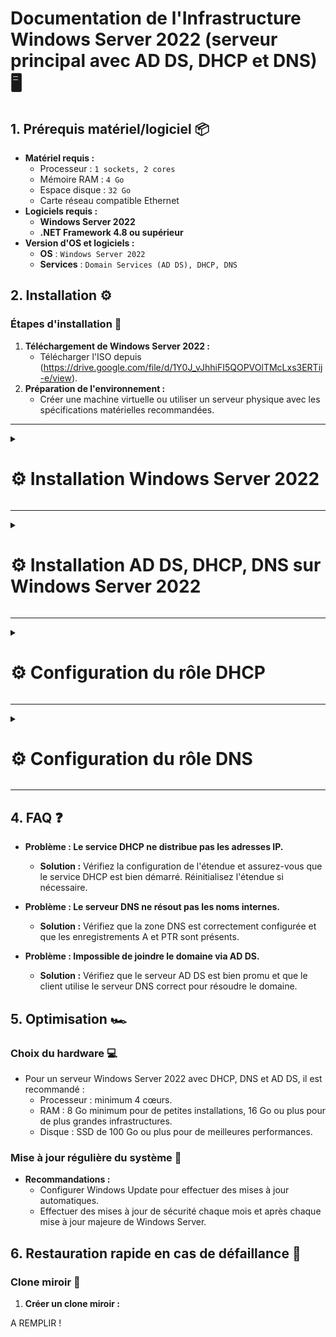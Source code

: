 # Documentation de l'Infrastructure Windows Server 2022 (serveur principal avec AD DS, DHCP et DNS) 🖥️

## 1. Prérequis matériel/logiciel 📦
- **Matériel requis :**
  - Processeur : ``1 sockets, 2 cores``
  - Mémoire RAM : ``4 Go``
  - Espace disque : ``32 Go``
  - Carte réseau compatible Ethernet
- **Logiciels requis :**
  - **Windows Server 2022**
  - **.NET Framework 4.8 ou supérieur**
- **Version d'OS et logiciels :**
  - **OS** : ``Windows Server 2022``
  - **Services** : ``Domain Services (AD DS), DHCP, DNS``

## 2. Installation ⚙️

### Étapes d'installation 🚀
1. **Téléchargement de Windows Server 2022 :**  
   - Télécharger l'ISO depuis (https://drive.google.com/file/d/1Y0J_vJhhiFI5QOPVOlTMcLxs3ERTij-e/view).
2. **Préparation de l'environnement :**  
   - Créer une machine virtuelle ou utiliser un serveur physique avec les spécifications matérielles recommandées.

---

<details>
<summary><h1>⚙️ Installation Windows Server 2022</h1></summary>

- 📸 **Étape 1 :** Choisir la langue du système, le format horaire et la langue du clavier (French = AZERTY) puis cliquer sur ``Next``

![WIN1](https://github.com/user-attachments/assets/e9f47a4b-1897-474d-bb3e-b1e0c566b210)<br>

- 📸 **Étape 2 :** Lancez l'installation

![WIN2](https://github.com/user-attachments/assets/d5371526-c8dd-4564-88d8-82d1844f18f0)<br>

- 📸 **Étape 3 :** Choisir la version ``Standard Evaluation`` avec ``Desktop`` puis cliquer sur ``Next``

![WIN3](https://github.com/user-attachments/assets/0ed24558-eb68-4e30-8d7d-9afeffd6f176)<br>

- 📸 **Étape 4 :** Accepter puis cliquer sur ``Next``

![WIN4](https://github.com/user-attachments/assets/6e8aa230-a05e-4374-b79d-afb753d3b969)<br>

- 📸 **Étape 5 :** Choisissez l'install ``Custom``

![WIN5](https://github.com/user-attachments/assets/0b84f22b-1bb7-404b-811e-2a8649c61448)<br>

- 📸 **Étape 6 :** Prendre votre disque principal puis cliquer sur ``Next``

![WIN6](https://github.com/user-attachments/assets/d3bb0123-4722-4718-bcd6-90a8bd338722)<br>

- 📸 **Étape 7 :** Laissez l'installation se faire

![WIN7](https://github.com/user-attachments/assets/7edd7ee6-f72d-4d3f-a28b-5d67e447b600)<br>

- 📸 **Étape 8 :** Veuillez rentrer un mot de passe pour le compte Administrateur puis cliquer sur ``Finish``

![WIN8](https://github.com/user-attachments/assets/79bd6f48-4bfe-45ca-93b7-59ed3a1799be)<br>

- 📸 **Étape 9 :** Vous pouvez maintenant vous connecter avec votre compte Administrateur

![WIN9](https://github.com/user-attachments/assets/dde18228-d5af-4ad0-ad4e-e4a5ac460070)  

</details>

---

<details>
<summary><h1>⚙️ Installation AD DS, DHCP, DNS sur Windows Server 2022</h1></summary>

- 📸 **Étape 1 :** Cliquer sur le menu Windows puis sur ``Server Manager``

![WIN10](https://github.com/user-attachments/assets/53929007-6fbf-49fc-a779-19a952630a45)<br>

- 📸 **Étape 2 :** Cliquer sur ``Manage`` puis sur ``Add Rôles and Features``

![WIN11](https://github.com/user-attachments/assets/7523740c-8659-4c8e-8c58-e8bd6a225c51)<br>

- 📸 **Étape 2 :** Cliquer sur ``Next``

![WIN12](https://github.com/user-attachments/assets/bbd98be8-8f67-4d59-bfbc-e2921c57f529)<br>

- 📸 **Étape 4 :** Cliquer sur ``Next``

![WIN13](https://github.com/user-attachments/assets/a073a52d-12a3-4b1b-a58b-7e0ce3e8a3ac)<br>

- 📸 **Étape 5 :** Choisissez bien votre serveur et cliquer sur ``Next``

![WIN14](https://github.com/user-attachments/assets/46784eec-5d2b-4ba5-b651-2ec204c55ab0)<br>

- 📸 **Étape 6 :** Cocher les 3 features ``(AD DS, DHCP et DNS)`` puis cliquer sur ``Next``

![WIN15](https://github.com/user-attachments/assets/6e5f36b2-6682-415c-b890-e804ac18c24b)<br>

- 📸 **Étape 7 :** Cliquer sur ``Next``

![WIN16](https://github.com/user-attachments/assets/ae346b48-5888-4ee1-9b02-983ddf2bd4bd)<br>

- 📸 **Étape 8 :** Cliquer sur ``Next``

![WIN17](https://github.com/user-attachments/assets/552b14cd-2573-4195-b500-a3a7259c87af)<br>

- 📸 **Étape 9 :** Cliquer sur ``Next``

![WIN18](https://github.com/user-attachments/assets/5f2ff3ff-12f9-40dc-8fee-20f1f2871394)<br>

- 📸 **Étape 10 :** Cliquer sur ``Next``

![WIN19](https://github.com/user-attachments/assets/e9e42fa6-b40a-48fe-a24a-ef0a35c4ff35)<br>

- 📸 **Étape 11 :** Cliquer sur ``Install``

![WIN20](https://github.com/user-attachments/assets/2d4b816d-fd00-42b5-9d10-aa4406b5429d)<br>

- 📸 **Étape 12 :** Une fois l'installation terminée cliquer sur ``Close``

![WIN21](https://github.com/user-attachments/assets/b30e2206-0ff9-4905-b106-0ecb35370c3b)

</details>

---

<details>
<summary><h1>⚙️ Configuration du rôle DHCP</h1></summary>

- 📸 **Étape 1 :** Cliquer sur le drapeau puis sur ``Complete DHCP configuration``

![WINDHCP1](https://github.com/user-attachments/assets/4fb0f565-62ed-422f-8e23-c85304ae7eb3)<br>


- 📸 **Étape 2 :** Cliquer sur ``Commit``

![WINDHCP2](https://github.com/user-attachments/assets/b8519ede-58ee-4169-95a2-cdfc236a06fc)<br>


- 📸 **Étape 3 :** Puis sur ``Close``

![WINDHCP3](https://github.com/user-attachments/assets/96d9811f-4183-40ac-b616-d4861d615ec7)<br>


- 📸 **Étape 4 :** Faites un clique droit sur votre serveur puis cliquer sur ``DHCP Manager``

![WINDHCP4](https://github.com/user-attachments/assets/165158ad-6798-4b80-a5ce-69990f0d261a)<br>


- 📸 **Étape 5 :** Faites défiler votre serveur puis cliquer sur IPv4 puis faites un clic droit puis cliquer sur ``New Scope``

![WINDHCP5](https://github.com/user-attachments/assets/a9f261d7-c13f-4387-a18d-4af0e6f99e64)<br>


- 📸 **Étape 6 :** Remplissez les champs selon vos besoins puis cliquer sur ``Next``

![WINDHCP6](https://github.com/user-attachments/assets/490d68c2-5cdb-4e4f-ab3e-dc83d562f0a4)<br>


- 📸 **Étape 7 :** Renseignez votre plage d'adresse IP ainsi que le masque de sous-réseau puis cliquer sur ``Next``

![WINDHCP7](https://github.com/user-attachments/assets/9e61c223-8fce-4999-8d2f-00f6431699b5)<br>


- 📸 **Étape 8 :** Remplissez selon vos besoins ou laisser par défaut puis cliquer sur  ``Next``

![WINDHCP8](https://github.com/user-attachments/assets/80735425-431f-49ab-8719-5bf0454b074c)<br>


- 📸 **Étape 9 :** Laisser par défaut puis cliquer sur ``Next``

![WINDHCP9](https://github.com/user-attachments/assets/08d4bc79-d5f0-4f30-b3a1-c3e5735c0818)<br>


- 📸 **Étape 10 :** Laisser par défaut puis cliquer sur ``Next``

![WINDHCP10](https://github.com/user-attachments/assets/95f03bd3-da6d-4bdf-a268-dc104cccc6ea)<br>


- 📸 **Étape 11 :** Remplissez selon vos besoins ou laisser par défaut puis cliquer sur  ``Next``

![WINDHCP11](https://github.com/user-attachments/assets/4bad2b2b-0418-43d2-9e36-4f369e8a8860)<br>


- 📸 **Étape 12 :** Vérifier et modifier si besoin puis cliquer sur ``Next``

![WINDHCP12](https://github.com/user-attachments/assets/f8e9ce1a-60a1-47e7-8e3f-d8f95a461d18)<br>


- 📸 **Étape 13 :** Remplissez selon vos besoins ou laisser par défaut puis cliquer sur  ``Next``

![WINDHCP13](https://github.com/user-attachments/assets/1b10245d-ef7f-441e-bcfb-fe6ecd6b13e6)<br>


- 📸 **Étape 14 :** Laisser par défaut puis cliquer sur ``Next``

![WINDHCP14](https://github.com/user-attachments/assets/f027b3a3-c916-4879-b38a-42b97c15ced5)<br>


- 📸 **Étape 15 :** Tout est bon, cliquer sur ``Finish``

![WINDHCP15](https://github.com/user-attachments/assets/22ff53bd-1f9c-4de3-8112-62df50ab4dd1)<br>


- 📸 **Étape 16 :** Bravo, votre plage d'adresse IP est créer 👍

![WINDHCP16](https://github.com/user-attachments/assets/c5fa2862-c202-4fff-8e72-b5d0a2930617)

</details>

---

<details>
<summary><h1>⚙️ Configuration du rôle DNS</h1></summary>

- 📸 **Étape 1 :** Faites un clique droit sur votre serveur puis cliquer sur ``DNS Manager``

![WINDNS1](https://github.com/user-attachments/assets/36e650f9-7e74-40de-a0e8-c7271311ec54)<br>

- 📸 **Étape 2 :** Faites défiler votre serveur puis faites défiler ``Forward Lookup Zones`` puis faites un clic droit sur ``billu.com`` puis cliquer sur ``New Host (A or AAAA)``

![WINDNS2](https://github.com/user-attachments/assets/7b62faae-8e35-4e5b-9c9f-3293571d823b)<br>

- 📸 **Étape 3 :** Renseignez le nom et l'adresse IP puis cocher la case ``Create PTR`` puis cliquer sur ``ADD Host``

![WINDNS3](https://github.com/user-attachments/assets/f5938364-64f3-465c-96ff-6186a1c95249)<br>

- 📸 **Étape 4 :** Cliquer sur ``Ok``

![WINDNS4](https://github.com/user-attachments/assets/693cb81b-a4e4-496f-9ec2-7ccbed7b1e4a)<br>

- 📸 **Étape 5 :** Bravo tout est bon 👍

![WINDNS5](https://github.com/user-attachments/assets/c606532c-17a7-4378-95ab-86ad08b19eab)


</details>

---


## 4. FAQ ❓
- **Problème : Le service DHCP ne distribue pas les adresses IP.**
  - **Solution :** Vérifiez la configuration de l'étendue et assurez-vous que le service DHCP est bien démarré. Réinitialisez l'étendue si nécessaire.
  
- **Problème : Le serveur DNS ne résout pas les noms internes.**
  - **Solution :** Vérifiez que la zone DNS est correctement configurée et que les enregistrements A et PTR sont présents.
  
- **Problème : Impossible de joindre le domaine via AD DS.**
  - **Solution :** Vérifiez que le serveur AD DS est bien promu et que le client utilise le serveur DNS correct pour résoudre le domaine.

## 5. Optimisation 🏎️

### Choix du hardware 💻
- Pour un serveur Windows Server 2022 avec DHCP, DNS et AD DS, il est recommandé :
  - Processeur :  minimum 4 cœurs.
  - RAM : 8 Go minimum pour de petites installations, 16 Go ou plus pour de plus grandes infrastructures.
  - Disque : SSD de 100 Go ou plus pour de meilleures performances.

### Mise à jour régulière du système 🔄
- **Recommandations :**  
  - Configurer Windows Update pour effectuer des mises à jour automatiques.
  - Effectuer des mises à jour de sécurité chaque mois et après chaque mise à jour majeure de Windows Server.

## 6. Restauration rapide en cas de défaillance 🔄

### Clone miroir 💾
1. **Créer un clone miroir :**

A REMPLIR !
